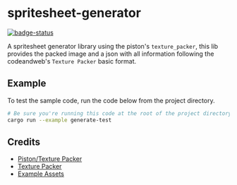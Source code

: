 # spritesheet-generator
[![badge-status]][badge-status]

A spritesheet generator library using the piston's `texture_packer`,
this lib provides the packed image and a json with all information following
the codeandweb's `Texture Packer` basic format.

## Example
To test the sample code, run the code below from the project directory.
```bash
# Be sure you're running this code at the root of the project directory!
cargo run --example generate-test
```

## Credits
- [Piston/Texture Packer](https://github.com/PistonDevelopers/texture_packer)
- [Texture Packer](https://www.codeandweb.com/texturepacker)
- [Example Assets](https://opengameart.org/content/5-more-rpgfantasy-weapons)

[badge-status]: https://img.shields.io/badge/status-done-green.svg
